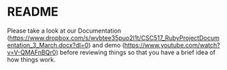 # README

Please take a look at our Documentation (https://www.dropbox.com/s/wvbtee35puo2l1t/CSC517_RubyProjectDocumentation_3_March.docx?dl=0) and demo (https://www.youtube.com/watch?v=V-QMAFnBQr0) before reviewing things so that you have a brief idea of how things work.
